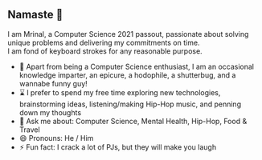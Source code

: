 ## Namaste 🙏

I am Mrinal, a Computer Science 2021 passout, passionate about solving unique problems and delivering my commitments on time.<br>
I am fond of keyboard strokes for any reasonable purpose.<br>

- 🎉 Apart from being a Computer Science enthusiast, I am an occasional knowledge imparter, an epicure, a hodophile, a shutterbug, and a wannabe funny guy!
- ⌛ I prefer to spend my free time exploring new technologies, brainstorming ideas, listening/making Hip-Hop music, and penning down my thoughts
- 💬 Ask me about: Computer Science, Mental Health, Hip-Hop, Food & Travel
- 😄 Pronouns: He / Him
- ⚡ Fun fact: I crack a lot of PJs, but they will make you laugh
